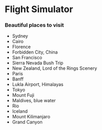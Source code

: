 # Flight Simulator

### Beautiful places to visit

* Sydney
* Cairo
* Florence
* Forbidden City, China
* San Francisco
* Sierra Nevada Bush Trip
* New Zealand, Lord of the Rings Scenery
* Paris
* Banff
* Lukla Airport, Himalayas
* Tokyo
* Mount Fuji
* Maldives, blue water
* Rio
* Iceland
* Mount Kilimanjaro
* Grand Canyon
